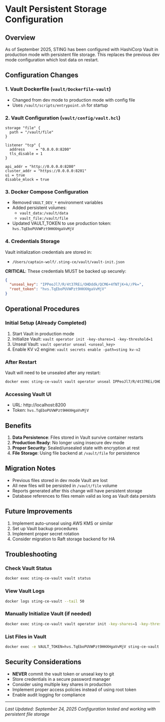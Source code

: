# Vault Persistent Storage Configuration

## Overview
As of September 2025, STING has been configured with HashiCorp Vault in production mode with persistent file storage. This replaces the previous dev mode configuration which lost data on restart.

## Configuration Changes

### 1. Vault Dockerfile (`vault/Dockerfile-vault`)
- Changed from dev mode to production mode with config file
- Uses `/vault/scripts/entrypoint.sh` for startup

### 2. Vault Configuration (`vault/config/vault.hcl`)
```hcl
storage "file" {
  path = "/vault/file"
}

listener "tcp" {
  address     = "0.0.0.0:8200"
  tls_disable = 1
}

api_addr = "http://0.0.0.0:8200"
cluster_addr = "https://0.0.0.0:8201"
ui = true
disable_mlock = true
```

### 3. Docker Compose Configuration
- Removed `VAULT_DEV_*` environment variables
- Added persistent volumes:
  - `vault_data:/vault/data`
  - `vault_file:/vault/file`
- Updated VAULT_TOKEN to use production token: `hvs.TqEboPUVWPzt9HHXHgaVvMjV`

### 4. Credentials Storage
Vault initialization credentials are stored in:
- `/Users/captain-wolf/.sting-ce/vault/vault-init.json`

**CRITICAL**: These credentials MUST be backed up securely:
```json
{
  "unseal_key": "IPPeoJl7/R/4t37REi/OHDddk/QCM6+4fNTjK+k//Pk=",
  "root_token": "hvs.TqEboPUVWPzt9HHXHgaVvMjV"
}
```

## Operational Procedures

### Initial Setup (Already Completed)
1. Start Vault in production mode
2. Initialize Vault: `vault operator init -key-shares=1 -key-threshold=1`
3. Unseal Vault: `vault operator unseal <unseal_key>`
4. Enable KV v2 engine: `vault secrets enable -path=sting kv-v2`

### After Restart
Vault will need to be unsealed after any restart:
```bash
docker exec sting-ce-vault vault operator unseal IPPeoJl7/R/4t37REi/OHDddk/QCM6+4fNTjK+k//Pk=
```

### Accessing Vault UI
- URL: http://localhost:8200
- Token: `hvs.TqEboPUVWPzt9HHXHgaVvMjV`

## Benefits
1. **Data Persistence**: Files stored in Vault survive container restarts
2. **Production Ready**: No longer using insecure dev mode
3. **Proper Security**: Sealed/unsealed state with encryption at rest
4. **File Storage**: Using file backend at `/vault/file` for persistence

## Migration Notes
- Previous files stored in dev mode Vault are lost
- All new files will be persisted in `/vault/file` volume
- Reports generated after this change will have persistent storage
- Database references to files remain valid as long as Vault data persists

## Future Improvements
1. Implement auto-unseal using AWS KMS or similar
2. Set up Vault backup procedures
3. Implement proper secret rotation
4. Consider migration to Raft storage backend for HA

## Troubleshooting

### Check Vault Status
```bash
docker exec sting-ce-vault vault status
```

### View Vault Logs
```bash
docker logs sting-ce-vault --tail 50
```

### Manually Initialize Vault (if needed)
```bash
docker exec sting-ce-vault vault operator init -key-shares=1 -key-threshold=1
```

### List Files in Vault
```bash
docker exec -e VAULT_TOKEN=hvs.TqEboPUVWPzt9HHXHgaVvMjV sting-ce-vault vault kv list sting/files
```

## Security Considerations
- **NEVER** commit the vault token or unseal key to git
- Store credentials in a secure password manager
- Consider using multiple key shares in production
- Implement proper access policies instead of using root token
- Enable audit logging for compliance

---
*Last Updated: September 24, 2025*
*Configuration tested and working with persistent file storage*